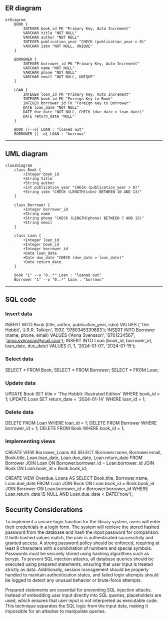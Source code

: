 ## ER diagram

```mermaid
erDiagram
    BOOK {
        INTEGER book_id PK "Primary Key, Auto Increment"
        VARCHAR title "NOT NULL"
        VARCHAR author "NOT NULL"
        INTEGER publication_year "CHECK (publication_year > 0)"
        VARCHAR isbn "NOT NULL, UNIQUE"
    }

    BORROWER {
        INTEGER borrower_id PK "Primary Key, Auto Increment"
        VARCHAR name "NOT NULL"
        VARCHAR phone "NOT NULL"
        VARCHAR email "NOT NULL, UNIQUE"
    }

    LOAN {
        INTEGER loan_id PK "Primary Key, Auto Increment"
        INTEGER book_id FK "Foreign Key to Book"
        INTEGER borrower_id FK "Foreign Key to Borrower"
        DATE loan_date "NOT NULL"
        DATE due_date "NOT NULL, CHECK (due_date > loan_date)"
        DATE return_date "NULL"
    }

    BOOK ||--o{ LOAN : "loaned out"
    BORROWER ||--o{ LOAN : "borrows"
```
-----------------------------------------------------


## UML diagram
```mermaid
classDiagram
    class Book {
        +Integer book_id
        +String title
        +String author
        +int publication_year "CHECK (publication_year > 0)"
        +String isbn "CHECK (LENGTH(isbn) BETWEEN 10 AND 13)"
    }

    class Borrower {
        +Integer borrower_id
        +String name
        +String phone "CHECK (LENGTH(phone) BETWEEN 7 AND 15)"
        +String email
    }

    class Loan {
        +Integer loan_id
        +Integer book_id
        +Integer borrower_id
        +Date loan_date
        +Date due_date "CHECK (due_date > loan_date)"
        +Date return_date
    }

    Book "1" --o "0..*" Loan : "loaned out"
    Borrower "1" --o "0..*" Loan : "borrows"

   ```
-----------------------------------------------------
## SQL code
    
### Insert data
INSERT INTO Book (title, author, publication_year, isbn) VALUES ('The Hobbit', 'J.R.R. Tolkien', 1937, '9780345339683');
INSERT INTO Borrower (name, phone, email) VALUES ('Anna Svensson', '0701234567', 'anna.svensson@mail.com');
INSERT INTO Loan (book_id, borrower_id, loan_date, due_date) VALUES (1, 1, '2024-01-01', '2024-01-15');

### Select data
SELECT * FROM Book;
SELECT * FROM Borrower;
SELECT * FROM Loan;

### Update data
UPDATE Book SET title = 'The Hobbit: Illustrated Edition' WHERE book_id = 1;
UPDATE Loan SET return_date = '2024-01-14' WHERE loan_id = 1;

### Delete data
DELETE FROM Loan WHERE loan_id = 1;
DELETE FROM Borrower WHERE borrower_id = 1;
DELETE FROM Book WHERE book_id = 1;

### Implementing views
CREATE VIEW Borrower_Loans AS
SELECT Borrower.name, Borrower.email, Book.title, Loan.loan_date, Loan.due_date, Loan.return_date
FROM Borrower
JOIN Loan ON Borrower.borrower_id = Loan.borrower_id
JOIN Book ON Loan.book_id = Book.book_id;

CREATE VIEW Overdue_Loans AS
SELECT Book.title, Borrower.name, Loan.due_date
FROM Loan
JOIN Book ON Loan.book_id = Book.book_id
JOIN Borrower ON Loan.borrower_id = Borrower.borrower_id
WHERE Loan.return_date IS NULL AND Loan.due_date < DATE('now');


## Security Considerations

To implement a secure login function for the library system, users will enter their credentials in a login form. The system will retrieve the stored hashed password from the database and hash the input password for comparison. If both hashed values match, the user is authenticated successfully and granted access. A strong password policy should be enforced, requiring at least 8 characters with a combination of numbers and special symbols. Passwords must be securely stored using hashing algorithms such as bcrypt. To prevent SQL injection attacks, all database queries should be executed using prepared statements, ensuring that user input is treated strictly as data. Additionally, session management should be properly handled to maintain authentication states, and failed login attempts should be logged to detect any unusual behavior or brute-force attempts.

Prepared statements are essential for preventing SQL injection attacks. Instead of embedding user input directly into SQL queries, placeholders are used, which ensures that user input is not interpreted as executable code. This technique separates the SQL logic from the input data, making it impossible for an attacker to manipulate queries.

